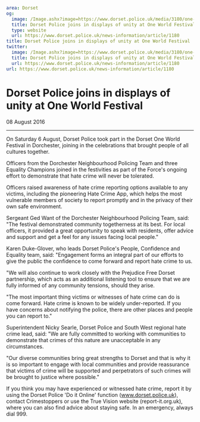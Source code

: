 ```yaml
area: Dorset
og:
  image: /Image.ashx?image=https://www.dorset.police.uk/media/3180/one-world.jpg&amp;amp;width=150
  title: Dorset Police joins in displays of unity at One World Festival
  type: website
  url: https://www.dorset.police.uk/news-information/article/1180
title: Dorset Police joins in displays of unity at One World Festival |
twitter:
  image: /Image.ashx?image=https://www.dorset.police.uk/media/3180/one-world.jpg&amp;amp;width=150
  title: Dorset Police joins in displays of unity at One World Festival
  url: https://www.dorset.police.uk/news-information/article/1180
url: https://www.dorset.police.uk/news-information/article/1180
```

# Dorset Police joins in displays of unity at One World Festival

08 August 2016

* * *

On Saturday 6 August, Dorset Police took part in the Dorset One World Festival in Dorchester, joining in the celebrations that brought people of all cultures together.

Officers from the Dorchester Neighbourhood Policing Team and three Equality Champions joined in the festivities as part of the Force's ongoing effort to demonstrate that hate crime will never be tolerated.

Officers raised awareness of hate crime reporting options available to any victims, including the pioneering Hate Crime App, which helps the most vulnerable members of society to report promptly and in the privacy of their own safe environment.

Sergeant Ged Want of the Dorchester Neighbourhood Policing Team, said: "The festival demonstrated community togetherness at its best. For local officers, it provided a great opportunity to speak with residents, offer advice and support and get a feel for any issues facing local people."

Karen Duke-Glover, who leads Dorset Police's People, Confidence and Equality team, said: "Engagement forms an integral part of our efforts to give the public the confidence to come forward and report hate crime to us.

"We will also continue to work closely with the Prejudice Free Dorset partnership, which acts as an additional listening tool to ensure that we are fully informed of any community tensions, should they arise.

"The most important thing victims or witnesses of hate crime can do is come forward. Hate crime is known to be widely under-reported. If you have concerns about notifying the police, there are other places and people you can report to."

Superintendent Nicky Searle, Dorset Police and South West regional hate crime lead, said: "We are fully committed to working with communities to demonstrate that crimes of this nature are unacceptable in any circumstances.

"Our diverse communities bring great strengths to Dorset and that is why it is so important to engage with local communities and provide reassurance that victims of crime will be supported and perpetrators of such crimes will be brought to justice where possible."

If you think you may have experienced or witnessed hate crime, report it by using the Dorset Police 'Do it Online' function (www.dorset.police.uk), contact Crimestoppers or use the True Vision website (report-it.org.uk), where you can also find advice about staying safe. In an emergency, always dial 999.
